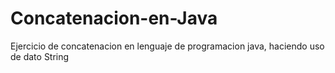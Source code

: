 # Concatenacion-en-Java
Ejercicio de concatenacion en lenguaje de programacion java, haciendo uso de dato String
